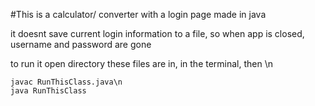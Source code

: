 #This is a calculator/ converter with a login page made in java

it doesnt save current login information to a file, so when app is closed, username and password are gone

to run it
	open directory these files are in, in the terminal, then \n

	javac RunThisClass.java\n
	java RunThisClass
